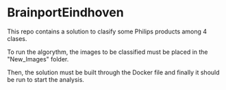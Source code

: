 # BrainportEindhoven
This repo contains a solution to clasify some Philips products among 4 clases.

To run the algorythm, the images to be classified must be placed in the "New_Images" folder.

Then, the solution must be built through the Docker file and finally it should be run to start the analysis.
